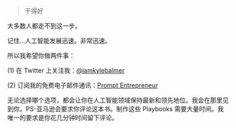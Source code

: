 > 干得好

大多数人都走不到这一步。

记住...人工智能发展迅速。非常迅速。

所以我希望你做两件事：

(1) 在 Twitter 上关注我：[@iamkylebalmer](https://twitter.com/iamkylebalmer)[](https://twitter.com/iamkylebalmer)

(2) 订阅我的免费电子邮件通讯：[Prompt Entrepreneur](https://promptentrepreneur.beehiiv.com/)

无论选择哪个选项，都会让你在人工智能领域保持最新和领先地位。我会在那里见到你。PS-亚马逊会要求你评论这本书。制作这些 Playbooks 需要大量时间。我唯一的要求是你花几分钟时间留下评论。

